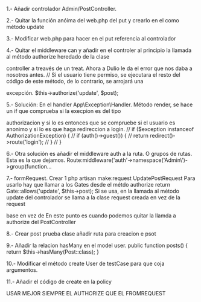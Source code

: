 1.- Añadir controlador Admin/PostController.

2.- Quitar la función anóima del web.php del put y crearlo en el como método update

3.- Modificar web.php para hacer en el put referencia al controlador

4.- Quitar el middleware can y añadir en el controler al principio la llamada al método authorize heredado de la clase 

controller a treavés de un treat. Ahora a Dulio le da el error que nos daba a nosotros antes.
	// Si el usuario tiene permiso, se ejecutara el resto del código de este método, de lo contrario, se arrojará una 

excepción.
	$this->authorize('update', $post);

5.- Solución: En el handler App\Exception\Handler. Método render, se hace un if que comprueba si la execpion es  del tipo 

authorizacion y si lo es entonces que se compruebe si el usuario es anonimo y si lo es que haga redireccion a login.
	//        if ($exception instanceof AuthorizationException) {
//            if (auth()->guest()) {
//                return redirect()->route('login');
//            }
//        }

6.- Otra solución es añadir el middleware auth a la ruta. O grupos de rutas. Esta es la que dejamos.
	Route:middleware('auth'->namespace('Admin\\')->group(function...

7.- formRequest. Crear 1
	php artisan make:request UpdatePostRequest
	Para usarlo hay que llamar a los Gates desde el métdo authorize
		return Gate::allows('update', $this->post);
	Si se usa, en la llamada al método update del controlador se llama a la clase request creada en vez de la request 

base en vez de
	En este punto es cuando podemos quitar la llamda a authorize del PostController

8.- Crear post prueba clase
	añadir ruta para creacion e psot

9.- Añadir la relacion hasMany en el model user.
	    public function posts()
    {
        return $this->hasMany(Post::class);
    }

10.- Modificar el método create User de testCase para que coja argumentos.

11.- Añadir el código de create en la policy

USAR MEJOR SIEMPRE EL AUTHORIZE QUE EL FROMREQUEST
